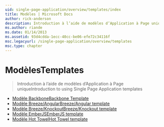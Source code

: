 ```yaml
---
uid: single-page-application/overview/templates/index
title: Modèles | Microsoft Docs
author: rick-anderson
description: Introduction à l’aide de modèles d’Application à Page unique
ms.author: riande
ms.date: 01/14/2013
ms.assetid: 93d4cdda-1ecc-40cc-be06-efe72c34116f
msc.legacyurl: /single-page-application/overview/templates
msc.type: chapter
---
```

<a name="templates"></a><span data-ttu-id="31cea-103">Modèles</span><span class="sxs-lookup"><span data-stu-id="31cea-103">Templates</span></span>
====================
> <span data-ttu-id="31cea-104">Introduction à l’aide de modèles d’Application à Page unique</span><span class="sxs-lookup"><span data-stu-id="31cea-104">Introduction to using Single Page Application templates</span></span>


- [<span data-ttu-id="31cea-105">Modèle Backbone</span><span class="sxs-lookup"><span data-stu-id="31cea-105">Backbone Template</span></span>](backbonejs-template.md)
- [<span data-ttu-id="31cea-106">Modèle Breeze/Angular</span><span class="sxs-lookup"><span data-stu-id="31cea-106">Breeze/Angular template</span></span>](breezeangular-template.md)
- [<span data-ttu-id="31cea-107">Modèle Breeze/Knockout</span><span class="sxs-lookup"><span data-stu-id="31cea-107">Breeze/Knockout template</span></span>](breezeknockout-template.md)
- [<span data-ttu-id="31cea-108">Modèle EmberJS</span><span class="sxs-lookup"><span data-stu-id="31cea-108">EmberJS template</span></span>](emberjs-template.md)
- [<span data-ttu-id="31cea-109">Modèle Hot Towel</span><span class="sxs-lookup"><span data-stu-id="31cea-109">Hot Towel template</span></span>](hottowel-template.md)
